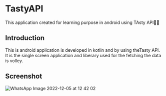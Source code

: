 # TastyAPI

This application created for learning purpose in android using TAsty API🤩😋

## Introduction

This is android application is developed in kotlin and by using theTasty API.
It is the single screen application and liberary used for the fetching the data is volley.

## Screenshot

![WhatsApp Image 2022-12-05 at 12 42 02](https://user-images.githubusercontent.com/98837139/205573925-034db6c7-10fe-4c63-bddf-b5520f7ea757.jpg)
